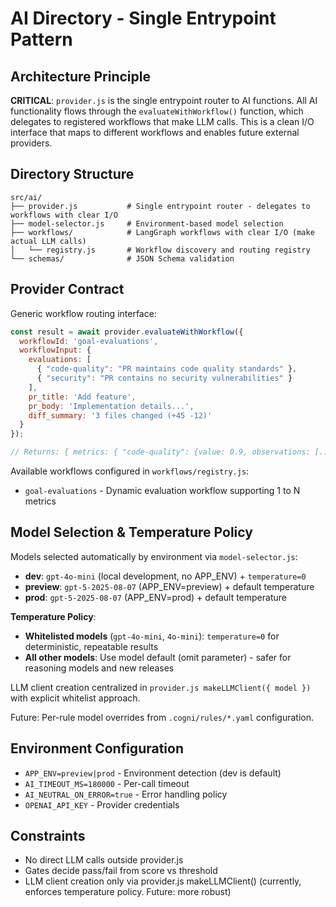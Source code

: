 # AI Directory - Single Entrypoint Pattern

## Architecture Principle
**CRITICAL**: `provider.js` is the single entrypoint router to AI functions. All AI functionality flows through the `evaluateWithWorkflow()` function, which delegates to registered workflows that make LLM calls. This is a clean I/O interface that maps to different workflows and enables future external providers.

## Directory Structure
```
src/ai/
├── provider.js           # Single entrypoint router - delegates to workflows with clear I/O
├── model-selector.js     # Environment-based model selection
├── workflows/            # LangGraph workflows with clear I/O (make actual LLM calls)
│   └── registry.js       # Workflow discovery and routing registry
└── schemas/              # JSON Schema validation
```

## Provider Contract
Generic workflow routing interface:
```javascript
const result = await provider.evaluateWithWorkflow({
  workflowId: 'goal-evaluations',
  workflowInput: {
    evaluations: [
      { "code-quality": "PR maintains code quality standards" },
      { "security": "PR contains no security vulnerabilities" }
    ],
    pr_title: 'Add feature',
    pr_body: 'Implementation details...',
    diff_summary: '3 files changed (+45 -12)'
  }
});

// Returns: { metrics: { "code-quality": {value: 0.9, observations: [...]}, "security": {value: 1.0, observations: [...]} }, summary: "...", provenance: {} }
```

Available workflows configured in `workflows/registry.js`:
- `goal-evaluations` - Dynamic evaluation workflow supporting 1 to N metrics

## Model Selection & Temperature Policy
Models selected automatically by environment via `model-selector.js`:
- **dev**: `gpt-4o-mini` (local development, no APP_ENV) + `temperature=0`
- **preview**: `gpt-5-2025-08-07` (APP_ENV=preview) + default temperature
- **prod**: `gpt-5-2025-08-07` (APP_ENV=prod) + default temperature

**Temperature Policy**: 
- **Whitelisted models** (`gpt-4o-mini`, `4o-mini`): `temperature=0` for deterministic, repeatable results
- **All other models**: Use model default (omit parameter) - safer for reasoning models and new releases

LLM client creation centralized in `provider.js makeLLMClient({ model })` with explicit whitelist approach.

Future: Per-rule model overrides from `.cogni/rules/*.yaml` configuration.

## Environment Configuration
- `APP_ENV=preview|prod` - Environment detection (dev is default)
- `AI_TIMEOUT_MS=180000` - Per-call timeout
- `AI_NEUTRAL_ON_ERROR=true` - Error handling policy
- `OPENAI_API_KEY` - Provider credentials

## Constraints
- No direct LLM calls outside provider.js
- Gates decide pass/fail from score vs threshold
- LLM client creation only via provider.js makeLLMClient() (currently, enforces temperature policy. Future: more robust)